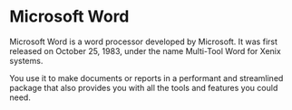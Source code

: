 # Microsoft Word

Microsoft Word is a word processor developed by Microsoft. It was first released on October 25, 1983, under the name Multi-Tool Word for Xenix systems. 

You use it to make documents or reports in a performant and streamlined package that also provides you with all the tools and features you could need.